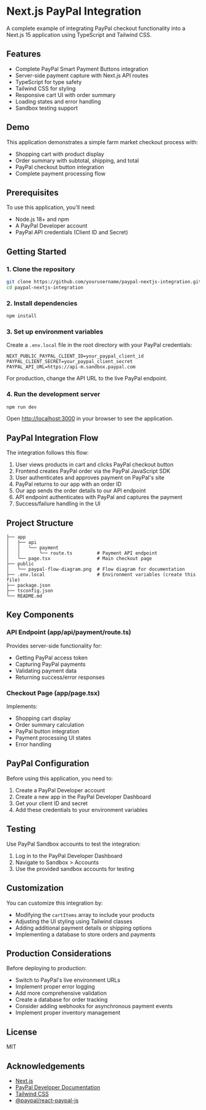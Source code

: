 # Next.js PayPal Integration

A complete example of integrating PayPal checkout functionality into a Next.js 15 application using TypeScript and Tailwind CSS.

## Features

- Complete PayPal Smart Payment Buttons integration
- Server-side payment capture with Next.js API routes
- TypeScript for type safety
- Tailwind CSS for styling
- Responsive cart UI with order summary
- Loading states and error handling
- Sandbox testing support

## Demo

This application demonstrates a simple farm market checkout process with:

- Shopping cart with product display
- Order summary with subtotal, shipping, and total
- PayPal checkout button integration
- Complete payment processing flow

## Prerequisites

To use this application, you'll need:

- Node.js 18+ and npm
- A PayPal Developer account
- PayPal API credentials (Client ID and Secret)

## Getting Started

### 1. Clone the repository

```bash
git clone https://github.com/yourusername/paypal-nextjs-integration.git
cd paypal-nextjs-integration
```

### 2. Install dependencies

```bash
npm install
```

### 3. Set up environment variables

Create a `.env.local` file in the root directory with your PayPal credentials:

```
NEXT_PUBLIC_PAYPAL_CLIENT_ID=your_paypal_client_id
PAYPAL_CLIENT_SECRET=your_paypal_client_secret
PAYPAL_API_URL=https://api-m.sandbox.paypal.com
```

For production, change the API URL to the live PayPal endpoint.

### 4. Run the development server

```bash
npm run dev
```

Open [http://localhost:3000](http://localhost:3000) in your browser to see the application.

## PayPal Integration Flow

The integration follows this flow:

1. User views products in cart and clicks PayPal checkout button
2. Frontend creates PayPal order via the PayPal JavaScript SDK
3. User authenticates and approves payment on PayPal's site
4. PayPal returns to our app with an order ID
5. Our app sends the order details to our API endpoint
6. API endpoint authenticates with PayPal and captures the payment
7. Success/failure handling in the UI

## Project Structure

```
├── app
│   ├── api
│   │   └── payment
│   │       └── route.ts         # Payment API endpoint
│   └── page.tsx                 # Main checkout page
├── public
│   └── paypal-flow-diagram.png  # Flow diagram for documentation
├── .env.local                   # Environment variables (create this file)
├── package.json
├── tsconfig.json
└── README.md
```

## Key Components

### API Endpoint (app/api/payment/route.ts)

Provides server-side functionality for:

- Getting PayPal access token
- Capturing PayPal payments
- Validating payment data
- Returning success/error responses

### Checkout Page (app/page.tsx)

Implements:

- Shopping cart display
- Order summary calculation
- PayPal button integration
- Payment processing UI states
- Error handling

## PayPal Configuration

Before using this application, you need to:

1. Create a PayPal Developer account
2. Create a new app in the PayPal Developer Dashboard
3. Get your client ID and secret
4. Add these credentials to your environment variables

## Testing

Use PayPal Sandbox accounts to test the integration:

1. Log in to the PayPal Developer Dashboard
2. Navigate to Sandbox > Accounts
3. Use the provided sandbox accounts for testing

## Customization

You can customize this integration by:

- Modifying the `cartItems` array to include your products
- Adjusting the UI styling using Tailwind classes
- Adding additional payment details or shipping options
- Implementing a database to store orders and payments

## Production Considerations

Before deploying to production:

- Switch to PayPal's live environment URLs
- Implement proper error logging
- Add more comprehensive validation
- Create a database for order tracking
- Consider adding webhooks for asynchronous payment events
- Implement proper inventory management

## License

MIT

## Acknowledgements

- [Next.js](https://nextjs.org/)
- [PayPal Developer Documentation](https://developer.paypal.com/docs/checkout/)
- [Tailwind CSS](https://tailwindcss.com/)
- [@paypal/react-paypal-js](https://www.npmjs.com/package/@paypal/react-paypal-js)